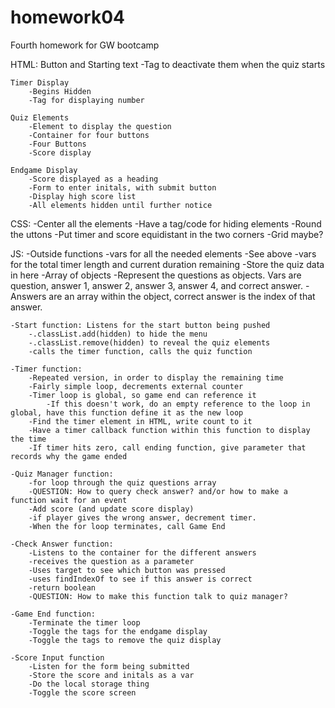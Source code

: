# homework04
Fourth homework for GW bootcamp

HTML:
    Button and Starting text
        -Tag to deactivate them when the quiz starts

    Timer Display
        -Begins Hidden
        -Tag for displaying number

    Quiz Elements
        -Element to display the question
        -Container for four buttons
        -Four Buttons
        -Score display

    Endgame Display
        -Score displayed as a heading
        -Form to enter initals, with submit button
        -Display high score list
        -All elements hidden until further notice

CSS:
    -Center all the elements
    -Have a tag/code for hiding elements
    -Round the uttons
    -Put timer and score equidistant in the two corners
        -Grid maybe?

JS:
    -Outside functions
        -vars for all the needed elements
            -See above
        -vars for the total timer length and current duration remaining
        -Store the quiz data in here
            -Array of objects
            -Represent the questions as objects. Vars are question, answer 1, answer 2, answer 3, answer 4, and correct answer.
            -Answers are an array within the object, correct answer is the index of that answer.

    -Start function: Listens for the start button being pushed
        -.classList.add(hidden) to hide the menu
        -.classList.remove(hidden) to reveal the quiz elements
        -calls the timer function, calls the quiz function

    -Timer function:
        -Repeated version, in order to display the remaining time
        -Fairly simple loop, decrements external counter
        -Timer loop is global, so game end can reference it
            -If this doesn't work, do an empty reference to the loop in global, have this function define it as the new loop
        -Find the timer element in HTML, write count to it
        -Have a timer callback function within this function to display the time
        -If timer hits zero, call ending function, give parameter that records why the game ended

    -Quiz Manager function:
        -for loop through the quiz questions array
        -QUESTION: How to query check answer? and/or how to make a function wait for an event
        -Add score (and update score display)
        -if player gives the wrong answer, decrement timer.
        -When the for loop terminates, call Game End

    -Check Answer function:
        -Listens to the container for the different answers
        -receives the question as a parameter
        -Uses target to see which button was pressed
        -uses findIndexOf to see if this answer is correct
        -return boolean
        -QUESTION: How to make this function talk to quiz manager?

    -Game End function:
        -Terminate the timer loop
        -Toggle the tags for the endgame display
        -Toggle the tags to remove the quiz display

    -Score Input function
        -Listen for the form being submitted
        -Store the score and initals as a var
        -Do the local storage thing
        -Toggle the score screen
